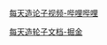 [每天造论子视频-哔哩哔哩](https://www.bilibili.com/video/BV13v411C7VC)

[每天造轮子文档-掘金](https://juejin.cn/post/6893338774088974343)

